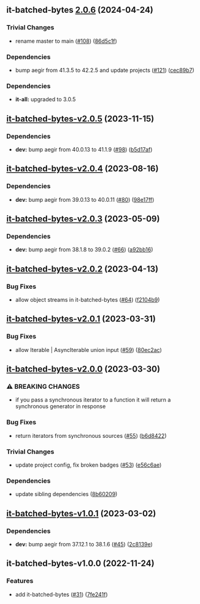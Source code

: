 ## it-batched-bytes [2.0.6](https://github.com/achingbrain/it/compare/it-batched-bytes-v2.0.5...it-batched-bytes-2.0.6) (2024-04-24)


### Trivial Changes

* rename master to main ([#108](https://github.com/achingbrain/it/issues/108)) ([86d5c1f](https://github.com/achingbrain/it/commit/86d5c1f2082c79a49ef1e75511abfa7e647fd7b9))


### Dependencies

* bump aegir from 41.3.5 to 42.2.5 and update projects ([#121](https://github.com/achingbrain/it/issues/121)) ([cec89b7](https://github.com/achingbrain/it/commit/cec89b7c790bea695b053e3b6b3c255655def1cd))



### Dependencies

* **it-all:** upgraded to 3.0.5

## [it-batched-bytes-v2.0.5](https://github.com/achingbrain/it/compare/it-batched-bytes-v2.0.4...it-batched-bytes-v2.0.5) (2023-11-15)


### Dependencies

* **dev:** bump aegir from 40.0.13 to 41.1.9 ([#98](https://github.com/achingbrain/it/issues/98)) ([b5d17af](https://github.com/achingbrain/it/commit/b5d17af750dfa2191423dcf06f37b06e5a866ec8))

## [it-batched-bytes-v2.0.4](https://github.com/achingbrain/it/compare/it-batched-bytes-v2.0.3...it-batched-bytes-v2.0.4) (2023-08-16)


### Dependencies

* **dev:** bump aegir from 39.0.13 to 40.0.11 ([#80](https://github.com/achingbrain/it/issues/80)) ([98e17ff](https://github.com/achingbrain/it/commit/98e17ff5f108fce177d98a56c201533a415623e4))

## [it-batched-bytes-v2.0.3](https://github.com/achingbrain/it/compare/it-batched-bytes-v2.0.2...it-batched-bytes-v2.0.3) (2023-05-09)


### Dependencies

* **dev:** bump aegir from 38.1.8 to 39.0.2 ([#66](https://github.com/achingbrain/it/issues/66)) ([a92bb16](https://github.com/achingbrain/it/commit/a92bb1690e8d584292e37c878d40f437036721a7))

## [it-batched-bytes-v2.0.2](https://github.com/achingbrain/it/compare/it-batched-bytes-v2.0.1...it-batched-bytes-v2.0.2) (2023-04-13)


### Bug Fixes

* allow object streams in it-batched-bytes ([#64](https://github.com/achingbrain/it/issues/64)) ([f2104b9](https://github.com/achingbrain/it/commit/f2104b97e9e10f56fca6675b7379ab9e542cf594))

## [it-batched-bytes-v2.0.1](https://github.com/achingbrain/it/compare/it-batched-bytes-v2.0.0...it-batched-bytes-v2.0.1) (2023-03-31)


### Bug Fixes

* allow Iterable | AsyncIterable union input ([#59](https://github.com/achingbrain/it/issues/59)) ([80ec2ac](https://github.com/achingbrain/it/commit/80ec2ace4f64b6291b39cb51bc5ebe2cedba7152))

## [it-batched-bytes-v2.0.0](https://github.com/achingbrain/it/compare/it-batched-bytes-v1.0.1...it-batched-bytes-v2.0.0) (2023-03-30)


### ⚠ BREAKING CHANGES

* if you pass a synchronous iterator to a function it will return a synchronous generator in response

### Bug Fixes

* return iterators from synchronous sources ([#55](https://github.com/achingbrain/it/issues/55)) ([b6d8422](https://github.com/achingbrain/it/commit/b6d84222eb8e6d8c8956810d0e2ec1f065909742))


### Trivial Changes

* update project config, fix broken badges ([#53](https://github.com/achingbrain/it/issues/53)) ([e56c6ae](https://github.com/achingbrain/it/commit/e56c6ae9a0a766b5eab77040e92b2e034ce52d2e))


### Dependencies

* update sibling dependencies ([8b60209](https://github.com/achingbrain/it/commit/8b60209d429e282f8d5e5218ee2019ae7153585b))

## [it-batched-bytes-v1.0.1](https://github.com/achingbrain/it/compare/it-batched-bytes-v1.0.0...it-batched-bytes-v1.0.1) (2023-03-02)


### Dependencies

* **dev:** bump aegir from 37.12.1 to 38.1.6 ([#45](https://github.com/achingbrain/it/issues/45)) ([2c8139e](https://github.com/achingbrain/it/commit/2c8139ef060efa72c386aa3863e6c575f6f199e5))

## it-batched-bytes-v1.0.0 (2022-11-24)


### Features

* add it-batched-bytes ([#31](https://github.com/achingbrain/it/issues/31)) ([7fe241f](https://github.com/achingbrain/it/commit/7fe241fc8befcf9ce1efdda78de645ccf05c0163))
